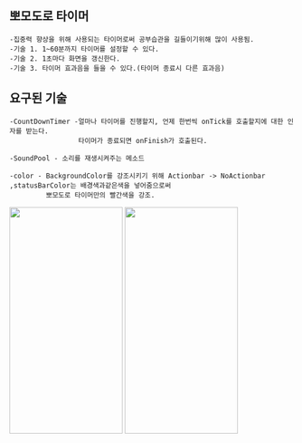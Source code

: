 ## 뽀모도로 타이머
    -집중력 향상을 위해 사용되는 타이머로써 공부습관을 길들이기위해 많이 사용됨.
    -기술 1. 1~60분까지 타이머를 설정할 수 있다.
    -기술 2. 1초마다 화면을 갱신한다.
    -기술 3. 타이머 효과음을 들을 수 있다.(타이머 종료시 다른 효과음)

## 요구된 기술
    -CountDownTimer -얼마나 타이머를 진행할지, 언제 한번씩 onTick를 호출할지에 대한 인자를 받는다.
                     타이머가 종료되면 onFinish가 호출된다.

    -SoundPool - 소리를 재생시켜주는 메소드

    -color - BackgroundColor를 강조시키기 위해 Actionbar -> NoActionbar ,statusBarColor는 배경색과같은색을 넣어줌으로써
             뽀모도로 타이머만의 빨간색을 강조.

<img src="https://user-images.githubusercontent.com/84216838/148482064-374dce2e-8f77-49ee-9c84-73c5fea38bc2.png"  width="200" height="400"/>
<img src="https://user-images.githubusercontent.com/84216838/148482069-eed2009a-4356-4179-b52d-5e6cd0e303a5.png"  width="200" height="400"/>